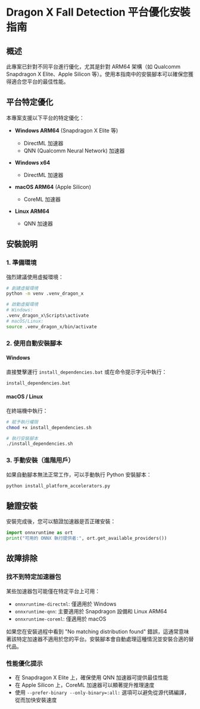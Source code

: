 # Dragon X Fall Detection 平台優化安裝指南

## 概述

此專案已針對不同平台進行優化，尤其是針對 ARM64 架構（如 Qualcomm Snapdragon X Elite、Apple Silicon 等）。使用本指南中的安裝腳本可以確保您獲得適合您平台的最佳性能。

## 平台特定優化

本專案支援以下平台的特定優化：

- **Windows ARM64** (Snapdragon X Elite 等)
  - DirectML 加速器
  - QNN (Qualcomm Neural Network) 加速器

- **Windows x64**
  - DirectML 加速器

- **macOS ARM64** (Apple Silicon)
  - CoreML 加速器

- **Linux ARM64**
  - QNN 加速器

## 安裝說明

### 1. 準備環境

強烈建議使用虛擬環境：

```bash
# 創建虛擬環境
python -m venv .venv_dragon_x

# 啟動虛擬環境
# Windows:
.venv_dragon_x\Scripts\activate
# macOS/Linux:
source .venv_dragon_x/bin/activate
```

### 2. 使用自動安裝腳本

#### Windows

直接雙擊運行 `install_dependencies.bat` 或在命令提示字元中執行：

```cmd
install_dependencies.bat
```

#### macOS / Linux

在終端機中執行：

```bash
# 賦予執行權限
chmod +x install_dependencies.sh

# 執行安裝腳本
./install_dependencies.sh
```

### 3. 手動安裝（進階用戶）

如果自動腳本無法正常工作，可以手動執行 Python 安裝腳本：

```bash
python install_platform_accelerators.py
```

## 驗證安裝

安裝完成後，您可以驗證加速器是否正確安裝：

```python
import onnxruntime as ort
print("可用的 ONNX 執行提供者:", ort.get_available_providers())
```

## 故障排除

### 找不到特定加速器包

某些加速器包可能僅在特定平台上可用：

- `onnxruntime-directml`: 僅適用於 Windows
- `onnxruntime-qnn`: 主要適用於 Snapdragon 設備和 Linux ARM64
- `onnxruntime-coreml`: 僅適用於 macOS

如果您在安裝過程中看到 "No matching distribution found" 錯誤，這通常意味著該特定加速器不適用於您的平台。安裝腳本會自動處理這種情況並安裝合適的替代品。

### 性能優化提示

- 在 Snapdragon X Elite 上，確保使用 QNN 加速器可提供最佳性能
- 在 Apple Silicon 上，CoreML 加速器可以顯著提升推理速度
- 使用 `--prefer-binary --only-binary=:all:` 選項可以避免從源代碼編譯，從而加快安裝速度
